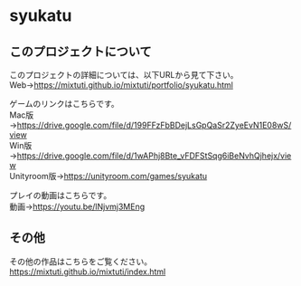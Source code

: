 # syukatu

## このプロジェクトについて

このプロジェクトの詳細については、以下URLから見て下さい。<br>
Web→https://mixtuti.github.io/mixtuti/portfolio/syukatu.html<br>

ゲームのリンクはこちらです。<br>
Mac版→https://drive.google.com/file/d/199FFzFbBDejLsGpQaSr2ZyeEvN1E08wS/view<br>
Win版→https://drive.google.com/file/d/1wAPhj8Bte_vFDFStSqg6iBeNvhQjhejx/view<br>
Unityroom版→https://unityroom.com/games/syukatu

プレイの動画はこちらです。<br>
動画→https://youtu.be/lNjvmj3MEng<br>

## その他

その他の作品はこちらをご覧ください。<br>
https://mixtuti.github.io/mixtuti/index.html

